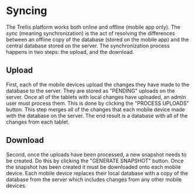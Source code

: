 # Syncing
The Trellis platform works both online and offline (mobile app only). The *sync* (meaning synchronization) is the act of resolving the differences between an offline copy of the database (stored on the mobile app) and the central database stored on the server. The synchronization process happens in two steps: the upload, and the download.


## Upload
First, each of the mobile devices upload the changes they have made to the database to the server. They are stored as "PENDING" uploads on the server. Once all of the tablets with local changes have uploaded, an admin user must process them. This is done by clicking the "PROCESS UPLOADS" button. This step merges all of the changes that each mobile device made with the database on the server. The end result is a database with all of the changes from each tablet.

## Download
Second, once the uploads have been processed, a new snapshot needs to be created. Do this by clicking the "GENERATE SNAPSHOT" button. Once the snapshot has been created it must be downloaded onto each mobile device. Each mobile device replaces their local database with a copy of the database from the server which includes changes from any other mobile devices.
